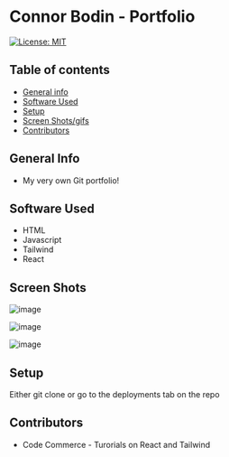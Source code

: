 
# Connor Bodin - Portfolio


[![License: MIT](https://img.shields.io/badge/License-MIT-yellow.svg)](https://opensource.org/licenses/MIT)


## Table of contents
* [General info](#general-info)
* [Software Used](#software-used)
* [Setup](#setup)
* [Screen Shots/gifs](#screen-shots)
* [Contributors](#contributors)


## General Info
- My very own Git portfolio! 

## Software Used 

- HTML
- Javascript
- Tailwind
- React

## Screen Shots

![image](https://user-images.githubusercontent.com/63430373/227275574-879940bb-c302-4b4b-847f-e0e22ea8eb24.png)

![image](https://user-images.githubusercontent.com/63430373/227275632-8ed855fe-8194-4bd2-9b0b-3f3adf4836e9.png)

![image](https://user-images.githubusercontent.com/63430373/227275700-a406bc81-02bd-4a2f-9328-0797b66381cd.png)



## Setup
Either git clone or go to the deployments tab on the repo

## Contributors

- Code Commerce - Turorials on React and Tailwind

